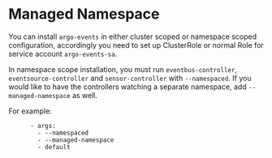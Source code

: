 # Managed Namespace

You can install `argo-events` in either cluster scoped or namespace scoped configuration, accordingly you need to set up ClusterRole or normal Role for service account `argo-events-sa`.

In namespace scope installation, you must run `eventbus-controller`, `eventsource-controller` and `sensor-controller` with `--namespaced`. If you would like to have the controllers watching a separate namespace, add `--managed-namespace` as well.

For example:

```
      - args:
        - --namespaced
        - --managed-namespace
        - default
```
